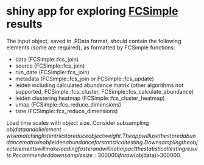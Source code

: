 # shiny app for exploring [FCSimple](https://github.com/jsim91/FCSimple) results
The input object, saved in .RData format, should contain the following elements (some are required), as formatted by FCSimple functions:
  - data (FCSimple::fcs_join)
  - source (FCSimple::fcs_join)
  - run_date (FCSimple::fcs_join)
  - metadata (FCSimple::fcs_join or FCSimple::fcs_update)
  - leiden including calculated abundance matrix (other algorithms not supported, FCSimple::fcs_cluster, FCSimple::fcs_calculate_abundance)
  - leiden clustering heatmap (FCSimple::fcs_cluster_heatmap)
  - umap (FCSimple::fcs_reduce_dimensions)
  - tsne (FCSimple::fcs_reduce_dimensions)

Load time scales with object size. Consider subsampling obj$data and all element-wise matching list entries to reduce object weight. The app will use the stored abundance matrix in obj$leiden$abundance for statistical testing. Downsampling the object elements will make loading faster and will not impact the statistical testing results. Recommended downsample size: 300000 if nrow(obj$data)>300000.
